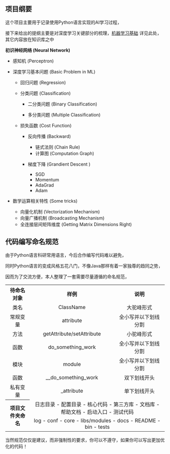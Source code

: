 ## 项目纲要

这个项目主要用于记录使用Python语言实现的AI学习过程，

接下来给出的提纲主要是对深度学习关键部分的梳理，[机器学习基础](https://github.com/volmodaoist/NotForPython/blob/main/机器学习.md) 详见此处，其它内容放在知识库之中

**初识神经网络 (Neural Network)**

- 感知机 (Perceptron)

- 深度学习基本问题 (Basic Problem in ML)
  - 回归问题 (Regression)

  - 分类问题 (Classification)
    - 二分类问题 (Binary Classification)

    - 多分类问题 (Multiple Classification)


   - 损失函数 (Cost Function)

        - 反向传播 (Backward)

             - 链式法则 (Chain Rule)
          - 计算图 (Computation Graph)
        - 梯度下降 (Grandient Descent )

             - SGD
             - Momentum
             - AdaGrad
             - Adam
- 数学运算相关特性 (Some tricks)

  - 向量化机制 (Vectorization Mechanism)
  - 向量广播机制 (Broadcasting Mechanism)
  - 全连接层间矩阵维度 (Getting Matrix Dimensions Right)



## 代码编写命名规范

由于Python语言科研常用语言，今后合作编写代码难以避免，

同时Python语言的变成风格五花八门，不像Java那样有着一家独尊的趋同之势，

因而为了交流方便，本人整理了一套需要尽量遵循的命名规范，

<table  align="center">
    <tr>
        <th align="center" valign="middle">待命名对象</th>
        <th align="center" valign="middle">样例</th>
        <th align="center" valign="middle">说明</th>
    </tr>
    <tr>
        <td align="center" valign="middle">类名</td>
        <td align="center" valign="middle">ClassName</td>
        <td align="center" valign="middle">大驼峰形式</td>
    </tr>
    <tr>
        <td align="center" valign="middle">常规变量</td>
        <td align="center" valign="middle">attribute</td>
        <td align="center" valign="middle">全小写并以下划线分割</td>
    </tr>
    <tr>
        <td align="center" valign="middle">方法</td>
        <td align="center" valign="middle">getAttribute/setAttribute</td>
        <td align="center" valign="middle">小驼峰形式</td>
    </tr>
    <tr>
        <td align="center" valign="middle">函数</td>
        <td align="center" valign="middle">do_something_work</td>
        <td align="center" valign="middle">全小写并以下划线分割</td>
    </tr>
     <tr>
        <td align="center" valign="middle">模块</td>
        <td align="center" valign="middle">module</td>
        <td align="center" valign="middle">全小写并以下划线分割</td>
    </tr>
    <tr>
        <td align="center" valign="middle">函数</td>
        <td align="center" valign="middle">__do_something_work</td>
        <td align="center" valign="middle">双下划线开头</td>
    </tr>
    <tr>
        <td align="center" valign="middle">私有变量</td>
        <td align="center" valign="middle">_attribute</td>
        <td align="center" valign="middle">单下划线开头</td>
    </tr>
    <tr>
        <th rowspan="2" align="center" valign="middle">项目文件夹命名</th>
        <td colspan="3" align="center" valign="middle">日志目录 - 配置目录 - 核心代码 - 第三方库 - 文档库 - 帮助文档 - 启动入口 - 测试代码</td>
    </tr>
    <tr>
        <td colspan="3" align="center" valign="middle">log - conf - core - libs/modules - docs - README - bin - tests</td>
    </tr>
</table>

当然规范仅仅是建议，而非强制性的要求，你可以不遵守，如果你可以写出更加优化的代码！





